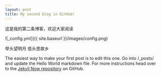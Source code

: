 ```yaml
---
layout: post
title: My second blog in GitHub!
---
```


这是我的第二条博客，欢迎大家阅读

![_config.yml]({{ site.baseurl }}/images/config.png)

举头望明月
低头思故乡

The easiest way to make your first post is to edit this one. Go into /_posts/ and update the Hello World markdown file. For more instructions head over to the [Jekyll Now repository](https://github.com/barryclark/jekyll-now) on GitHub.
